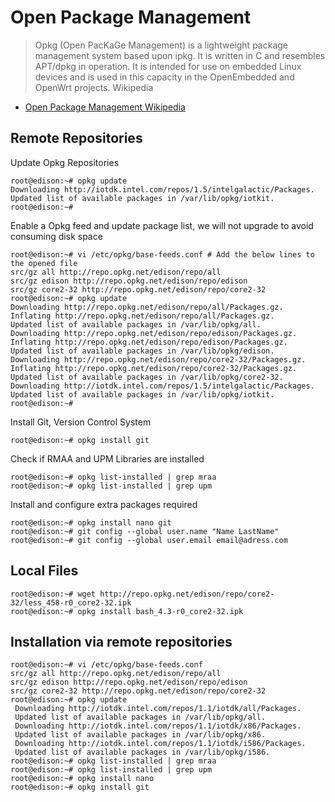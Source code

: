 Open Package Management
==

> Opkg (Open PacKaGe Management) is a lightweight package management system based upon ipkg. It is written in C and resembles APT/dpkg in operation. It is intended for use on embedded Linux devices and is used in this capacity in the OpenEmbedded and OpenWrt projects. Wikipedia

- [Open Package Management Wikipedia](https://en.wikipedia.org/wiki/Opkg)

## Remote Repositories

Update Opkg Repositories

    root@edison:~# opkg update
    Downloading http://iotdk.intel.com/repos/1.5/intelgalactic/Packages.
    Updated list of available packages in /var/lib/opkg/iotkit.
    root@edison:~#

Enable a Opkg feed and update package list, we will not upgrade to avoid consuming disk space

    root@edison:~# vi /etc/opkg/base-feeds.conf # Add the below lines to the opened file
    src/gz all http://repo.opkg.net/edison/repo/all
    src/gz edison http://repo.opkg.net/edison/repo/edison
    src/gz core2-32 http://repo.opkg.net/edison/repo/core2-32
    root@edison:~# opkg update
    Downloading http://repo.opkg.net/edison/repo/all/Packages.gz.
    Inflating http://repo.opkg.net/edison/repo/all/Packages.gz.
    Updated list of available packages in /var/lib/opkg/all.
    Downloading http://repo.opkg.net/edison/repo/edison/Packages.gz.
    Inflating http://repo.opkg.net/edison/repo/edison/Packages.gz.
    Updated list of available packages in /var/lib/opkg/edison.
    Downloading http://repo.opkg.net/edison/repo/core2-32/Packages.gz.
    Inflating http://repo.opkg.net/edison/repo/core2-32/Packages.gz.
    Updated list of available packages in /var/lib/opkg/core2-32.
    Downloading http://iotdk.intel.com/repos/1.5/intelgalactic/Packages.
    Updated list of available packages in /var/lib/opkg/iotkit.
    root@edison:~# 

Install Git, Version Control System

    root@edison:~# opkg install git

Check if RMAA and UPM Libraries are installed

    root@edison:~# opkg list-installed | grep mraa
    root@edison:~# opkg list-installed | grep upm

Install and configure extra packages required

    root@edison:~# opkg install nano git
    root@edison:~# git config --global user.name "Name LastName"
    root@edison:~# git config --global user.email email@adress.com

## Local Files

    root@edison:~# wget http://repo.opkg.net/edison/repo/core2-32/less_458-r0_core2-32.ipk
    root@edison:~# opkg install bash_4.3-r0_core2-32.ipk

## Installation via remote repositories

    root@edison:~# vi /etc/opkg/base-feeds.conf
    src/gz all http://repo.opkg.net/edison/repo/all
    src/gz edison http://repo.opkg.net/edison/repo/edison
    src/gz core2-32 http://repo.opkg.net/edison/repo/core2-32
    root@edison:~# opkg update
     Downloading http://iotdk.intel.com/repos/1.1/iotdk/all/Packages.
     Updated list of available packages in /var/lib/opkg/all.
     Downloading http://iotdk.intel.com/repos/1.1/iotdk/x86/Packages.
     Updated list of available packages in /var/lib/opkg/x86.
     Downloading http://iotdk.intel.com/repos/1.1/iotdk/i586/Packages.
     Updated list of available packages in /var/lib/opkg/i586.
    root@edison:~# opkg list-installed | grep mraa
    root@edison:~# opkg list-installed | grep upm
    root@edison:~# opkg install nano
    root@edison:~# opkg install git
